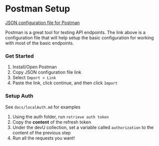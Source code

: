 # Postman Setup

[JSON configuration file for Postman](https://www.getpostman.com/collections/b817928ddd3489a9f8a4)

Postman is a great tool for testing API endpoints. The link above is a configuration file that
will help setup the basic configuration for working with most of the basic endpoints.

### Get Started

1. Install/Open Postman
2. Copy JSON configuration file link
3. Select `Import > Link`
4. Paste the link, click continue, and then click `Import`

### Setup Auth

See `docs/localAuth.md` for examples

1. Using the auth folder, run `retrieve auth token`
2. Copy the **content** of the refresh token
3. Under the devU collection, set a variable called `authorization` to the content of the previous step
4. Run all the requests you want!
